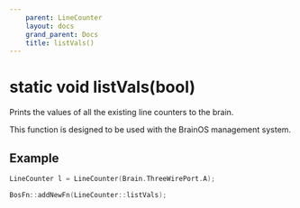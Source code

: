 ```yaml
---
    parent: LineCounter
    layout: docs
    grand_parent: Docs
    title: listVals()
---
```

# static void listVals(bool)
Prints the values of all the existing line counters to the brain. 

This function is designed to be used with the BrainOS management system. 

## Example
```cpp
LineCounter l = LineCounter(Brain.ThreeWirePort.A);

BosFn::addNewFn(LineCounter::listVals);

```